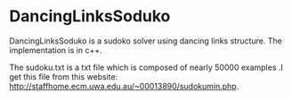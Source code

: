 # DancingLinksSoduko
DancingLinksSoduko is a sudoko solver using dancing links structure. The implementation is in c++. 

The sudoku.txt is a txt file which is composed of nearly 50000 examples .I get this file from this website: http://staffhome.ecm.uwa.edu.au/~00013890/sudokumin.php.


